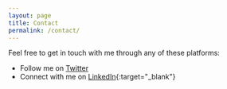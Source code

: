 ```yaml
---
layout: page
title: Contact
permalink: /contact/
---
```


Feel free to get in touch with me through any of these platforms:

- Follow me on [Twitter][twitter]
- Connect with me on [LinkedIn][linkedin]{:target="_blank"}

[twitter]: https://www.x.com
[linkedin]: https://www.linkedin.com/in/stephanekazmierczak/